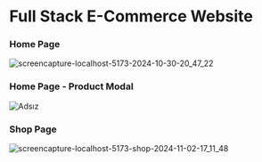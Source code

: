 # Full Stack E-Commerce Website
### Home Page
![screencapture-localhost-5173-2024-10-30-20_47_22](https://github.com/user-attachments/assets/1349368f-0ea5-4baf-9696-b27850a627db)
### Home Page - Product Modal
![Adsız](https://github.com/user-attachments/assets/5897a777-26cb-4e06-9227-7557d6dc92cb)
### Shop Page
![screencapture-localhost-5173-shop-2024-11-02-17_11_48](https://github.com/user-attachments/assets/4a026b9e-5965-491e-af8b-9da079c9e19f)

